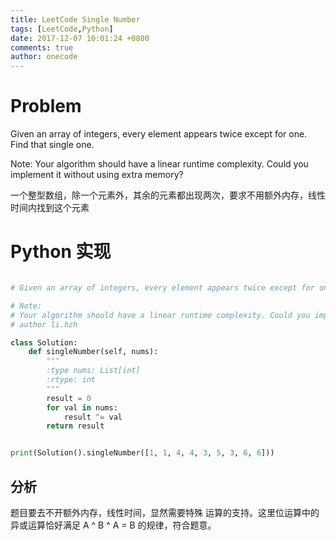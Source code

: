 ```yaml
---
title: LeetCode Single Number
tags: [LeetCode,Python]
date: 2017-12-07 10:01:24 +0800
comments: true
author: onecode
---
```

# Problem

Given an array of integers, every element appears twice except for one. Find that single one.

Note:
Your algorithm should have a linear runtime complexity. Could you implement it without using extra memory?

一个整型数组，除一个元素外，其余的元素都出现两次，要求不用额外内存，线性时间内找到这个元素

<!--break-->

# Python 实现

``` python

# Given an array of integers, every element appears twice except for one. Find that single one.

# Note:
# Your algorithm should have a linear runtime complexity. Could you implement it without using extra memory?
# author li.hzh

class Solution:
    def singleNumber(self, nums):
        """
        :type nums: List[int]
        :rtype: int
        """
        result = 0
        for val in nums:
            result ^= val
        return result


print(Solution().singleNumber([1, 1, 4, 4, 3, 5, 3, 6, 6]))

```

## 分析

题目要去不开额外内存，线性时间，显然需要特殊 运算的支持。这里位运算中的异或运算恰好满足 A ^ B ^ A = B 的规律，符合题意。